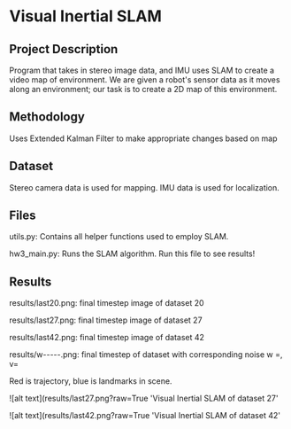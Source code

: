 # Visual Inertial SLAM

## Project Description
Program that takes in stereo image data, and IMU uses SLAM to create a video map of environment. We are given a robot's sensor data as it moves along an environment; our task is to create a 2D map of this environment.

## Methodology
Uses Extended Kalman Filter to make appropriate changes based on map

## Dataset 
Stereo camera data is used for mapping. IMU data is used for localization.

## Files
utils.py: Contains all helper functions used to employ SLAM.

hw3_main.py: Runs the SLAM algorithm. Run this file to see results!

## Results

results/last20.png: final timestep image of dataset 20

results/last27.png: final timestep image of dataset 27

results/last42.png: final timestep image of dataset 42

results/w-----.png: final timestep of dataset with corresponding noise w =, v=



Red is trajectory, blue is landmarks in scene.

![alt text](results/last27.png?raw=True 'Visual Inertial SLAM of dataset 27'

![alt text](results/last42.png?raw=True 'Visual Inertial SLAM of dataset 42' 


